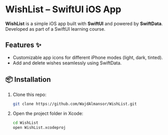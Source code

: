 # WishList – SwiftUI iOS App

**WishList** is a simple iOS app built with **SwiftUI** and powered by **SwiftData**. Developed as part of a SwiftUI learning course. 

## Features ✨  
- Customizable app icons for different iPhone modes (light, dark, tinted).  
- Add and delete wishes seamlessly using SwiftData.  

## 📦 Installation

1. Clone this repo:
   ```bash
   git clone https://github.com/WajdAlmansor/WishList.git
2. Open the project folder in Xcode:
   ```bash
   cd WishList
   open WishList.xcodeproj
